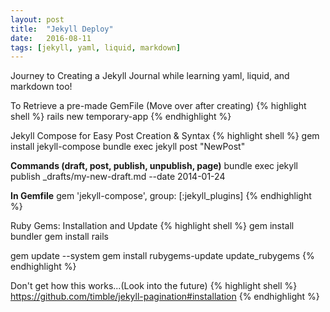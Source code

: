 ```yaml
---
layout: post
title:  "Jekyll Deploy"
date:   2016-08-11
tags: [jekyll, yaml, liquid, markdown]
---
```

Journey to Creating a Jekyll Journal while learning yaml, liquid, and markdown too!
<!--more-->

To Retrieve a pre-made GemFile (Move over after creating)
{% highlight shell %}
rails new temporary-app
{% endhighlight %}

Jekyll Compose for Easy Post Creation & Syntax
{% highlight shell %}
gem install jekyll-compose
bundle exec jekyll post "NewPost"

**Commands (draft, post, publish, unpublish, page)**
bundle exec jekyll publish _drafts/my-new-draft.md --date 2014-01-24

**In Gemfile**
gem 'jekyll-compose', group: [:jekyll_plugins]
{% endhighlight %}

Ruby Gems: Installation and Update
{% highlight shell %}
gem install bundler
gem install rails

gem update --system
gem install rubygems-update
update_rubygems
{% endhighlight %}

Don't get how this works...(Look into the future)
{% highlight shell %}
https://github.com/timble/jekyll-pagination#installation
{% endhighlight %}

